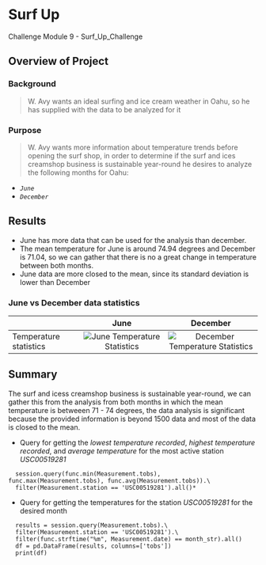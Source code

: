 # Surf Up
Challenge Module 9 - Surf_Up_Challenge

## Overview of Project

### Background

> W. Avy wants an ideal surfing and ice cream weather in Oahu, so he has supplied with the data to be analyzed for it

### Purpose

> W. Avy wants more information about temperature trends before opening the surf shop, in order to determine if the surf
> and ices creamshop business is sustainable year-round he desires to analyze the following months for Oahu:

- *`June`*
- *`December`*

## Results

- June has more data that can be used for the analysis than december.
- The mean temperature for June is around 74.94 degrees and December is 71.04, so we can gather
  that there is no a great change in temperature between both months. 
- June data are more closed to the mean, since its standard deviation is lower than December 


### June vs December data statistics

|           | June | December |
| :------------ |:---------------:| :-----:|
| Temperature statistics | ![June Temperature Statistics](https://user-images.githubusercontent.com/86028032/131235084-4826e6a3-3ff3-4936-ab7b-14d3497ff16b.PNG) | ![December Temperature Statistics](https://user-images.githubusercontent.com/86028032/131235098-9d57aca8-f08d-4a4f-8341-b92bf93a39ad.PNG) |

## Summary

The surf and icess creamshop business is sustainable year-round, we can gather this from the analysis from both
months in which the mean temperature is betweeen 71 - 74 degrees, the data analysis is significant because the 
provided information is beyond 1500 data and most of the data is closed to the mean.

- Query for getting the *lowest temperature recorded*, *highest temperature recorded*, and *average temperature*
  for the most active station *USC00519281*

```
  session.query(func.min(Measurement.tobs), func.max(Measurement.tobs), func.avg(Measurement.tobs)).\
  filter(Measurement.station == 'USC00519281').all()*
```

- Query for getting the temperatures for the station *USC00519281* for the desired month

```
  results = session.query(Measurement.tobs).\
  filter(Measurement.station == 'USC00519281').\
  filter(func.strftime("%m", Measurement.date) == month_str).all()
  df = pd.DataFrame(results, columns=['tobs'])
  print(df)
```
